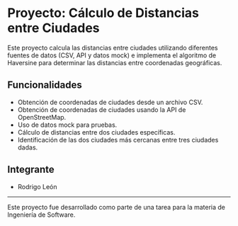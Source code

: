 # Proyecto: Cálculo de Distancias entre Ciudades

Este proyecto calcula las distancias entre ciudades utilizando diferentes fuentes de datos (CSV, API y datos mock) e implementa el algoritmo de Haversine para determinar las distancias entre coordenadas geográficas.

## Funcionalidades

- Obtención de coordenadas de ciudades desde un archivo CSV.
- Obtención de coordenadas de ciudades usando la API de OpenStreetMap.
- Uso de datos mock para pruebas.
- Cálculo de distancias entre dos ciudades específicas.
- Identificación de las dos ciudades más cercanas entre tres ciudades dadas.

## Integrante

- Rodrigo León

---

Este proyecto fue desarrollado como parte de una tarea para la materia de Ingeniería de Software.
